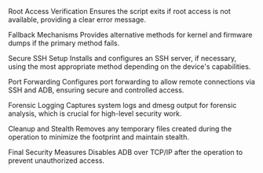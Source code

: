 Root Access Verification Ensures the script exits if root access is not available, providing a clear error message.

Fallback Mechanisms Provides alternative methods for kernel and firmware dumps if the primary method fails.

Secure SSH Setup Installs and configures an SSH server, if necessary, using the most appropriate method depending on the device's capabilities.

Port Forwarding Configures port forwarding to allow remote connections via SSH and ADB, ensuring secure and controlled access.

Forensic Logging Captures system logs and dmesg output for forensic analysis, which is crucial for high-level security work.

Cleanup and Stealth Removes any temporary files created during the operation to minimize the footprint and maintain stealth.

Final Security Measures Disables ADB over TCP/IP after the operation to prevent unauthorized access.
